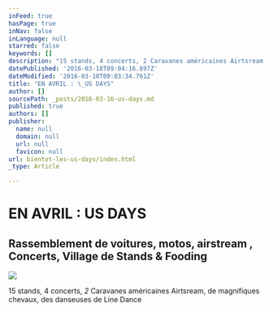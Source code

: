 ```yaml
---
inFeed: true
hasPage: true
inNav: false
inLanguage: null
starred: false
keywords: []
description: "15 stands, 4 concerts, 2 Caravanes américaines Airtsream, de magnifiques chevaux, des danseuses \_de Line Dance"
datePublished: '2016-03-18T09:04:16.897Z'
dateModified: '2016-03-18T09:03:34.761Z'
title: "EN AVRIL : \_US DAYS"
author: []
sourcePath: _posts/2016-03-16-us-days.md
published: true
authors: []
publisher:
  name: null
  domain: null
  url: null
  favicon: null
url: bientot-les-us-days/index.html
_type: Article

---
```

# EN AVRIL :  US DAYS

## Rassemblement de voitures, motos, airstream , Concerts, Village de Stands & Fooding
![](https://s3-us-west-2.amazonaws.com/the-grid-img/p/2d17dc4d5881e0584fdfa4a66638d1bd08e442be.jpg)

15 stands, 4 concerts, _2_ Caravanes américaines Airtsream, de magnifiques chevaux, des danseuses  de Line Dance